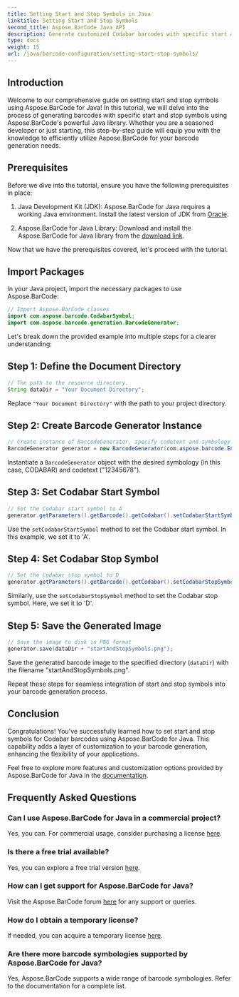 ```yaml
---
title: Setting Start and Stop Symbols in Java
linktitle: Setting Start and Stop Symbols
second_title: Aspose.BarCode Java API
description: Generate customized Codabar barcodes with specific start and stop symbols in Java using Aspose.BarCode. Follow our step-by-step guide for seamless integration.
type: docs
weight: 15
url: /java/barcode-configuration/setting-start-stop-symbols/
---
```


## Introduction

Welcome to our comprehensive guide on setting start and stop symbols using Aspose.BarCode for Java! In this tutorial, we will delve into the process of generating barcodes with specific start and stop symbols using Aspose.BarCode's powerful Java library. Whether you are a seasoned developer or just starting, this step-by-step guide will equip you with the knowledge to efficiently utilize Aspose.BarCode for your barcode generation needs.

## Prerequisites

Before we dive into the tutorial, ensure you have the following prerequisites in place:

1. Java Development Kit (JDK): Aspose.BarCode for Java requires a working Java environment. Install the latest version of JDK from [Oracle](https://www.oracle.com/java/technologies/javase-downloads.html).

2. Aspose.BarCode for Java Library: Download and install the Aspose.BarCode for Java library from the [download link](https://releases.aspose.com/barcode/java/).

Now that we have the prerequisites covered, let's proceed with the tutorial.

## Import Packages

In your Java project, import the necessary packages to use Aspose.BarCode:

```java
// Import Aspose.BarCode classes
import com.aspose.barcode.CodabarSymbol;
import com.aspose.barcode.generation.BarcodeGenerator;
```

Let's break down the provided example into multiple steps for a clearer understanding:

## Step 1: Define the Document Directory

```java
// The path to the resource directory.
String dataDir = "Your Document Directory";
```

Replace `"Your Document Directory"` with the path to your project directory.

## Step 2: Create Barcode Generator Instance

```java
// Create instance of BarcodeGenerator, specify codetext and symbology in the constructor
BarcodeGenerator generator = new BarcodeGenerator(com.aspose.barcode.EncodeTypes.CODABAR, "12345678");
```

Instantiate a `BarcodeGenerator` object with the desired symbology (in this case, CODABAR) and codetext ("12345678").

## Step 3: Set Codabar Start Symbol

```java
// Set the Codabar start symbol to A
generator.getParameters().getBarcode().getCodabar().setCodabarStartSymbol(CodabarSymbol.A);
```

Use the `setCodabarStartSymbol` method to set the Codabar start symbol. In this example, we set it to 'A'.

## Step 4: Set Codabar Stop Symbol

```java
// Set the Codabar stop symbol to D
generator.getParameters().getBarcode().getCodabar().setCodabarStopSymbol(CodabarSymbol.D);
```

Similarly, use the `setCodabarStopSymbol` method to set the Codabar stop symbol. Here, we set it to 'D'.

## Step 5: Save the Generated Image

```java
// Save the image to disk in PNG format
generator.save(dataDir + "startAndStopSymbols.png");
```

Save the generated barcode image to the specified directory (`dataDir`) with the filename "startAndStopSymbols.png".

Repeat these steps for seamless integration of start and stop symbols into your barcode generation process.

## Conclusion

Congratulations! You've successfully learned how to set start and stop symbols for Codabar barcodes using Aspose.BarCode for Java. This capability adds a layer of customization to your barcode generation, enhancing the flexibility of your applications.

Feel free to explore more features and customization options provided by Aspose.BarCode for Java in the [documentation](https://reference.aspose.com/barcode/java/).

## Frequently Asked Questions

### Can I use Aspose.BarCode for Java in a commercial project?
Yes, you can. For commercial usage, consider purchasing a license [here](https://purchase.aspose.com/buy).

### Is there a free trial available?
Yes, you can explore a free trial version [here](https://releases.aspose.com/).

### How can I get support for Aspose.BarCode for Java?
Visit the Aspose.BarCode forum [here](https://forum.aspose.com/c/barcode/13) for any support or queries.

### How do I obtain a temporary license?
If needed, you can acquire a temporary license [here](https://purchase.aspose.com/temporary-license/).

### Are there more barcode symbologies supported by Aspose.BarCode for Java?
Yes, Aspose.BarCode supports a wide range of barcode symbologies. Refer to the documentation for a complete list.


